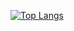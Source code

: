 [![Top Langs](https://github-readme-stats.vercel.app/api/top-langs/?username=Alencia)](https://github.com/Alencia/leetcode)
